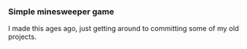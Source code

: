 ### Simple minesweeper game

I made this ages ago, just getting around to committing some of my old projects.
